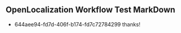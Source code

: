 ## OpenLocalization Workflow Test MarkDown
* 644aee94-fd7d-406f-b174-fd7c72784299 
thanks!<!--HONumber=Mar16_HO3-->
